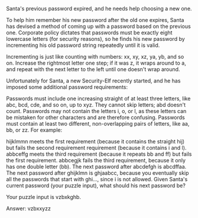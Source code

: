 Santa's previous password expired, and he needs help choosing a new one.

To help him remember his new password after the old one expires, Santa has devised a method of coming up with a password based on the previous one. Corporate policy dictates that passwords must be exactly eight lowercase letters (for security reasons), so he finds his new password by incrementing his old password string repeatedly until it is valid.

Incrementing is just like counting with numbers: xx, xy, xz, ya, yb, and so on. Increase the rightmost letter one step; if it was z, it wraps around to a, and repeat with the next letter to the left until one doesn't wrap around.

Unfortunately for Santa, a new Security-Elf recently started, and he has imposed some additional password requirements:

Passwords must include one increasing straight of at least three letters, like abc, bcd, cde, and so on, up to xyz. They cannot skip letters; abd doesn't count.
Passwords may not contain the letters i, o, or l, as these letters can be mistaken for other characters and are therefore confusing.
Passwords must contain at least two different, non-overlapping pairs of letters, like aa, bb, or zz.
For example:

hijklmmn meets the first requirement (because it contains the straight hij) but fails the second requirement requirement (because it contains i and l).
abbceffg meets the third requirement (because it repeats bb and ff) but fails the first requirement.
abbcegjk fails the third requirement, because it only has one double letter (bb).
The next password after abcdefgh is abcdffaa.
The next password after ghijklmn is ghjaabcc, because you eventually skip all the passwords that start with ghi..., since i is not allowed.
Given Santa's current password (your puzzle input), what should his next password be?

Your puzzle input is vzbxkghb.

Answer: vzbxxyzz

